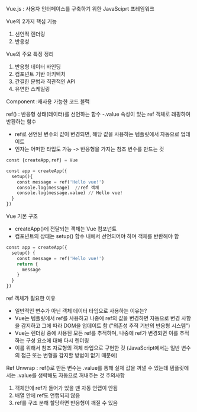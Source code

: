 Vue.js
: 사용자 인터페이스를 구축하기 위한 JavaSciprt 프레임워크

Vue의 2가지 핵심 기능
1. 선언적 렌더링
2. 반응성

Vue의 주요 특징 정리
1. 반응형 데이터 바인딩
2. 컴포넌트 기반 아키텍처
3. 간결한 문법과 직관적인 API
4. 유연한 스케일링

Component
:재사용 가능한 코드 블럭 

ref()
: 반응형 상태(데이터)를 선언하는 함수
-.value 속성이 있는 ref 객체로 래핑하여 반환하는 함수
- ref로 선언된 변수의 값이 변경되면, 해당 값을 사용하는 템플릿에서 자동으로 업데이트
- 인자는 어떠한 타입도 가능
-> 반응형을 가지는 참조 변수를 만드는 것 
```python
const {createApp,ref} = Vue

const app = createApp({
  setup(){
    const message = ref('Hello vue!')
    console.log(message)  //ref 객체
    console.log(message.value) // Hello vue!
  }
})
```

Vue 기본 구조
- createApp()에 전달되는 객체는 Vue 컴포넌트
- 컴포넌트의 상태는 setup() 함수 내에서 선언되어야 하며 객체를 반환해야 함
``` python
const app = createApp({
  setup() {
    const message = ref('Hello vue!')
    return {
      message
    }
  }
})
```

ref 객체가 필요한 이유
- 일반적인 변수가 아닌 객체 데이터 타입으로 사용하는 이유는? 
- Vue는 템플릿에서 ref를 사용하고 나중에 ref의 값을 변경하면 자동으로 변경 사항을 감지하고 그에 따라 DOM을 업데이트 함 ("의존성 추적 기반의 반응형 시스템")
- Vue는 렌더링 중에 사용된 모든 ref를 추적하며, 나중에 ref가 변경되면 이를 추적하는 구성 요소에 대해 다시 렌더링
- 이를 위해서 참조 자료형의 객체 타입으로 구현한 것 (JavaScript에서는 일반 변수의 접근 또는 변형을 감지할 방법이 없기 때문에)

Ref Unwrap
: ref()로 만든 변수는 .value를 통해 실제 값을 꺼낼 수 있는데 템플릿에서는 .value를 생략해도 자동으로 꺼내주는 것 
주의사항
1. 객체안에 ref가 들어가 있을 땐 자동 언랩이 안됨 
2. 배열 안에 ref도 언랩되지 않음
3. ref를 구조 분해 할당하면 반응형이 깨질 수 있음

